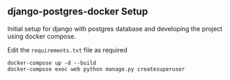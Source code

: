 ## django-postgres-docker Setup

Initial setup for django with postgres database and developing the project using docker compose.

Edit the ```requirements.txt``` file as required


```
docker-compose up -d --build
docker-compose exec web python manage.py createsuperuser
```